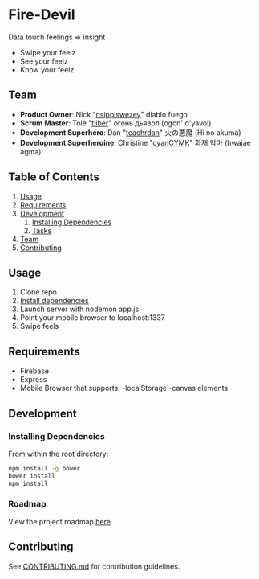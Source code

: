 # Fire-Devil
Data touch feelings => insight
- Swipe your feelz
- See your feelz
- Know your feelz

## Team

  - __Product Owner__: Nick "[nsipplswezey](https://github.com/nsipplswezey)" diablo fuego
  - __Scrum Master__: Tole "[tliber](https://github.com/tliber)" огонь дьявол (ogon' d'yavol)
  - __Development Superhero__: Dan "[teachrdan](https://github.com/teachrdan)" 火の悪魔 (Hi no akuma)
  - __Development Superheroine__: Christine "[cyanCYMK](https://github.com/cyanCYMK)" 화재 악마 (hwajae agma)

## Table of Contents

1. [Usage](#Usage)
1. [Requirements](#requirements)
1. [Development](#development)
    1. [Installing Dependencies](#installing-dependencies)
    1. [Tasks](#tasks)
1. [Team](#team)
1. [Contributing](#contributing)

## Usage

1. Clone repo
1. [Install dependencies](#installing-dependencies)
1. Launch server with nodemon app.js
1. Point your mobile browser to localhost:1337
1. Swipe feels

## Requirements

- Firebase
- Express
- Mobile Browser that supports:
  -localStorage
  -canvas elements

## Development

### Installing Dependencies

From within the root directory:

```sh
npm install -g bower
bower install
npm install
```

### Roadmap

View the project roadmap [here](https://github.com/fire-devil/fire-devil/issues)


## Contributing

See [CONTRIBUTING.md](CONTRIBUTING.md) for contribution guidelines.
